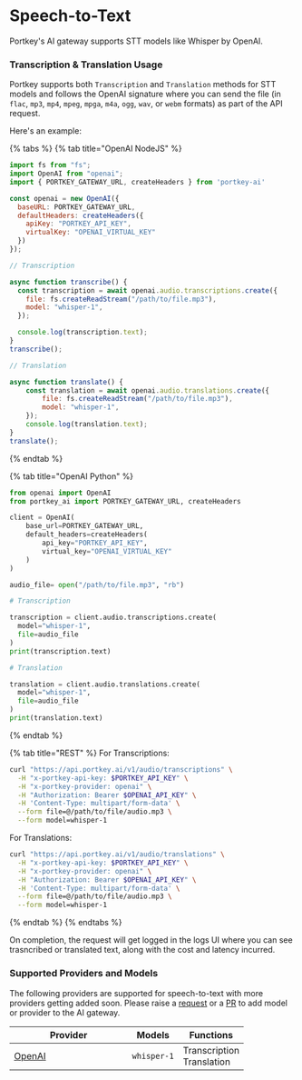 # Speech-to-Text

Portkey's AI gateway supports STT models like Whisper by OpenAI.

### Transcription & Translation Usage

Portkey supports both `Transcription` and `Translation` methods for STT models and follows the OpenAI signature where you can send the file (in `flac`, `mp3`, `mp4`, `mpeg`, `mpga`, `m4a`, `ogg`, `wav`, or `webm` formats) as part of the API request.&#x20;

Here's an example:

{% tabs %}
{% tab title="OpenAI NodeJS" %}
```javascript
import fs from "fs";
import OpenAI from "openai";
import { PORTKEY_GATEWAY_URL, createHeaders } from 'portkey-ai'

const openai = new OpenAI({
  baseURL: PORTKEY_GATEWAY_URL,
  defaultHeaders: createHeaders({
    apiKey: "PORTKEY_API_KEY",
    virtualKey: "OPENAI_VIRTUAL_KEY"
  })
});

// Transcription

async function transcribe() {
  const transcription = await openai.audio.transcriptions.create({
    file: fs.createReadStream("/path/to/file.mp3"),
    model: "whisper-1",
  });

  console.log(transcription.text);
}
transcribe();

// Translation

async function translate() {
    const translation = await openai.audio.translations.create({
        file: fs.createReadStream("/path/to/file.mp3"),
        model: "whisper-1",
    });
    console.log(translation.text);
}
translate();
```
{% endtab %}

{% tab title="OpenAI Python" %}
```python
from openai import OpenAI
from portkey_ai import PORTKEY_GATEWAY_URL, createHeaders

client = OpenAI(
    base_url=PORTKEY_GATEWAY_URL,
    default_headers=createHeaders(
        api_key="PORTKEY_API_KEY",
        virtual_key="OPENAI_VIRTUAL_KEY"
    )
)

audio_file= open("/path/to/file.mp3", "rb")

# Transcription

transcription = client.audio.transcriptions.create(
  model="whisper-1", 
  file=audio_file
)
print(transcription.text)

# Translation

translation = client.audio.translations.create(
  model="whisper-1", 
  file=audio_file
)
print(translation.text)
```
{% endtab %}

{% tab title="REST" %}
For Transcriptions:

```bash
curl "https://api.portkey.ai/v1/audio/transcriptions" \
  -H "x-portkey-api-key: $PORTKEY_API_KEY" \
  -H "x-portkey-provider: openai" \
  -H "Authorization: Bearer $OPENAI_API_KEY" \
  -H 'Content-Type: multipart/form-data' \
  --form file=@/path/to/file/audio.mp3 \
  --form model=whisper-1
```

For Translations:

```bash
curl "https://api.portkey.ai/v1/audio/translations" \
  -H "x-portkey-api-key: $PORTKEY_API_KEY" \
  -H "x-portkey-provider: openai" \
  -H "Authorization: Bearer $OPENAI_API_KEY" \
  -H 'Content-Type: multipart/form-data' \
  --form file=@/path/to/file/audio.mp3 \
  --form model=whisper-1
```
{% endtab %}
{% endtabs %}

On completion, the request will get logged in the logs UI where you can see trasncribed or translated text, along with the cost and latency incurred.

### Supported Providers and Models

The following providers are supported for speech-to-text with more providers getting added soon. Please raise a [request](../../../integrations/llms/suggest-a-new-integration.md) or a [PR](https://github.com/Portkey-AI/gateway/pulls) to add model or provider to the AI gateway.

<table><thead><tr><th width="192.33333333333331">Provider</th><th>Models</th><th>Functions</th></tr></thead><tbody><tr><td><a href="../../../integrations/llms/openai/">OpenAI</a></td><td><code>whisper-1</code></td><td>Transcription<br>Translation</td></tr></tbody></table>
